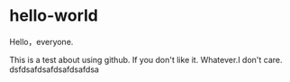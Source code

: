 # hello-world

Hello，everyone.

This is a test about using github.
If you don't like it.
Whatever.I don't care.
dsfdsafdsafdsafdsafdsa
